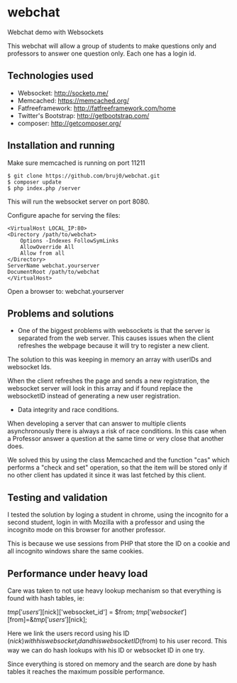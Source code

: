 # webchat
Webchat demo with Websockets

This webchat will allow a group of students to make questions only and professors to answer one question only.
Each one has a login id.

## Technologies used

* Websocket:  http://socketo.me/
* Memcached: https://memcached.org/
* Fatfreeframework: http://fatfreeframework.com/home
* Twitter's Bootstrap: http://getbootstrap.com/
* composer: http://getcomposer.org/

## Installation and running
Make sure memcached is running on port 11211

```
$ git clone https://github.com/bruj0/webchat.git
$ composer update
$ php index.php /server
```
This will run the websocket server on port 8080.

Configure apache for serving the files:
```
<VirtualHost LOCAL_IP:80>
<Directory /path/to/webchat>
    Options -Indexes FollowSymLinks
    AllowOverride All
    Allow from all
</Directory>
ServerName webchat.yourserver
DocumentRoot /path/to/webchat
</VirtualHost>
```
Open a browser to: webchat.yourserver
 
## Problems and solutions

* One of the biggest problems with websockets is that the server is separated from the web server.
This causes issues when the client refreshes the webpage because it will try to register a new client.

The solution to this was keeping in memory an array with userIDs and websocket Ids.

When the client refreshes the page and sends a new registration, the websocket server will look in this array and 
if found replace the websocketID instead of generating a new user registration.

* Data integrity and race conditions.
 
When developing a server that can answer to multiple clients asynchronously there is always a risk of race conditions.
In this case when a Professor answer a question at the same time or very close that another does.

We solved this by using the class Memcached and the function "cas" which performs a "check and set" operation, 
so that the item will be stored only if no other client has updated it since it was last fetched by this client.

## Testing and validation
I tested the solution by loging a student in chrome, using the incognito for a second student, login in with Mozilla with a professor and using the incognito mode on this browser for another professor.

This is because we use sessions from PHP that store the ID on a cookie and all incognito windows share the same cookies.

## Performance under heavy load
Care was taken to not use heavy lookup mechanism so that everything is found with hash tables,
ie:

$tmp['users'][$nick]['websocket_id'] = $from;
$tmp['websocket'][$from]=&$tmp['users'][$nick];

Here we link the users record using his ID ($nick) with his websocket_id and his websocket ID ($from) to his user record.
This way we can do hash lookups with his ID or websocket ID in one try.

Since everything is stored on memory and the search are done by hash tables it reaches the maximum possible performance.



